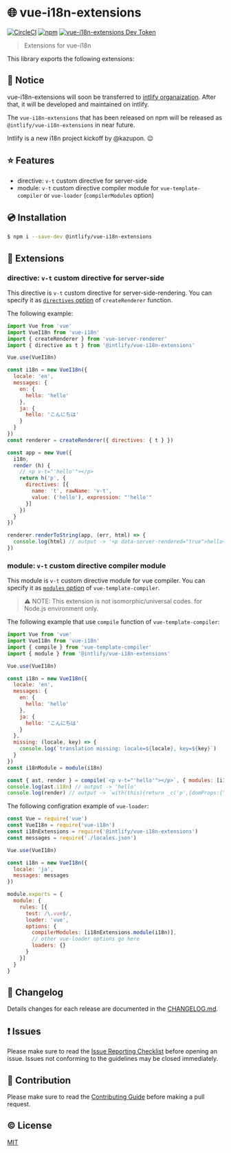 # :globe_with_meridians: vue-i18n-extensions

[![CircleCI](https://circleci.com/gh/intlify/vue-i18n-extensions/tree/master.svg?style=svg)](https://circleci.com/gh/intlify/vue-i18n-extensions/tree/dev)
[![npm](https://img.shields.io/npm/v/vue-i18n-extensions.svg)](https://www.npmjs.com/package/vue-i18n-extensions)
[![vue-i18n-extensions Dev Token](https://badge.devtoken.rocks/vue-i18n-extensions)](https://devtoken.rocks/package/vue-i18n-extensions)

> Extensions for vue-i18n

This library exports the following extensions:

## :loudspeaker: Notice
vue-i18n-extensions will soon be transferred to [intlify organaization](https://github.com/intlify). After that, it will be developed and maintained on intlify.

The `vue-i18n-extensions` that has been released on npm will be released as `@intlify/vue-i18n-extensions` in near future.

Intlify is a new i18n project kickoff by @kazupon. 😉 

## :star: Features
- directive: `v-t` custom directive for server-side
- module: `v-t` custom directive compiler module for `vue-template-compiler` or `vue-loader` (`compilerModules` option)

## :cd: Installation

```sh
$ npm i --save-dev @intlify/vue-i18n-extensions
```

## :rocket: Extensions

### directive: `v-t` custom directive for server-side
This directive is `v-t` custom directive for server-side-rendering. You can specify it as [`directives` option](https://ssr.vuejs.org/en/api.html#directives) of `createRenderer` function.

The following example:

```javascript
import Vue from 'vue'
import VueI18n from 'vue-i18n'
import { createRenderer } from 'vue-server-renderer'
import { directive as t } from '@intlify/vue-i18n-extensions'

Vue.use(VueI18n)

const i18n = new VueI18n({
  locale: 'en',
  messages: {
    en: {
      hello: 'hello'
    },
    ja: {
      hello: 'こんにちは'
    }
  }
})
const renderer = createRenderer({ directives: { t } })

const app = new Vue({
  i18n,
  render (h) {
    // <p v-t="'hello'"></p>
    return h('p', {
      directives: [{
        name: 't', rawName: 'v-t',
        value: ('hello'), expression: "'hello'"
      }]
    })
  }
})

renderer.renderToString(app, (err, html) => {
  console.log(html) // output -> '<p data-server-rendered="true">hello</p>'
})
```

### module: `v-t` custom directive compiler module
This module is `v-t` custom directive module for vue compiler. You can specify it as [`modules` option](https://github.com/vuejs/vue/tree/dev/packages/vue-template-compiler#vue-template-compiler) of `vue-template-compiler`.

> :warning: NOTE: This extension is not isomorphic/universal codes. for Node.js environment only.

The following example that use `compile` function of `vue-template-compiler`:

```javascript
import Vue from 'vue'
import VueI18n from 'vue-i18n'
import { compile } from 'vue-template-compiler'
import { module } from '@intlify/vue-i18n-extensions'

Vue.use(VueI18n)

const i18n = new VueI18n({
  locale: 'en',
  messages: {
    en: {
      hello: 'hello'
    },
    ja: {
      hello: 'こんにちは'
    }
  },
  missing: (locale, key) => {
    console.log(`translation missing: locale=${locale}, key=${key}`)
  }
})
const i18nModule = module(i18n)

const { ast, render } = compile(`<p v-t="'hello'"></p>`, { modules: [i18nModule] })
console.log(ast.i18n) // output -> 'hello'
console.log(render) // output -> `with(this){return _c('p',{domProps:{"textContent":_s("hello")}})}`
```

The following configration example of `vue-loader`:

```javascript
const Vue = require('vue')
const VueI18n = require('vue-i18n')
const i18nExtensions = require('@intlify/vue-i18n-extensions')
const messages = require('./locales.json')

Vue.use(VueI18n)

const i18n = new VueI18n({
  locale: 'ja',
  messages: messages
})

module.exports = {
  module: {
    rules: [{
      test: /\.vue$/,
      loader: 'vue',
      options: {
        compilerModules: [i18nExtensions.module(i18n)],
        // other vue-loader options go here
        loaders: {}
      }
    }]
  }
}
```

## :scroll: Changelog
Details changes for each release are documented in the [CHANGELOG.md](https://github.com/intlify/vue-i18n-extensions/blob/dev/CHANGELOG.md).


## :exclamation: Issues
Please make sure to read the [Issue Reporting Checklist](https://github.com/intlify/vue-i18n-extensions/blob/dev/CONTRIBUTING.md#issue-reporting-guidelines) before opening an issue. Issues not conforming to the guidelines may be closed immediately.


## :muscle: Contribution
Please make sure to read the [Contributing Guide](https://github.com/intlify/vue-i18n-extensions/blob/dev/CONTRIBUTING.md) before making a pull request.

## :copyright: License

[MIT](http://opensource.org/licenses/MIT)
